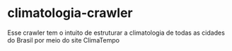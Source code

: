 # climatologia-crawler
Esse crawler tem o intuito de estruturar a climatologia de todas as cidades do Brasil por meio do site ClimaTempo
